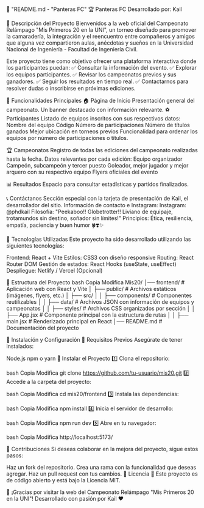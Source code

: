 📌 "README.md - "Panteras FC"
🏆 Panteras FC
Desarrollado por: Kail

📖 Descripción del Proyecto
Bienvenidos a la web oficial del Campeonato Relámpago "Mis Primeros 20 en la UNI", un torneo diseñado para promover la camaradería, la integración y el reencuentro entre compañeros y amigos que alguna vez compartieron aulas, anécdotas y sueños en la Universidad Nacional de Ingeniería - Facultad de Ingeniería Civil.

Este proyecto tiene como objetivo ofrecer una plataforma interactiva donde los participantes puedan:
✅ Consultar la información del evento.
✅ Explorar los equipos participantes.
✅ Revisar los campeonatos previos y sus ganadores.
✅ Seguir los resultados en tiempo real.
✅ Contactarnos para resolver dudas o inscribirse en próximas ediciones.

📌 Funcionalidades Principales
🏠 Página de Inicio
Presentación general del campeonato.
Un banner destacado con información relevante.
⚽ Participantes
Listado de equipos inscritos con sus respectivos datos:
Nombre del equipo
Código
Número de participaciones
Número de títulos ganados
Mejor ubicación en torneos previos
Funcionalidad para ordenar los equipos por número de participaciones o títulos.

🏆 Campeonatos
Registro de todas las ediciones del campeonato realizadas hasta la fecha.
Datos relevantes por cada edición:
Equipo organizador
Campeón, subcampeón y tercer puesto
Goleador, mejor jugador y mejor arquero con su respectivo equipo
Flyers oficiales del evento

📊 Resultados
Espacio para consultar estadísticas y partidos finalizados.

📞 Contáctanos
Sección especial con la tarjeta de presentación de Kail, el desarrollador del sitio.
Información de contacto e Instagram:
Instagram: @phdkail
Filosofía: "Peekaboo!! Globetrotter!! Liviano de equipaje, trotamundos sin destino, soñador sin límites!"
Principios: Ética, resiliencia, empatía, paciencia y buen humor 🍀❣️✨

🔧 Tecnologías Utilizadas
Este proyecto ha sido desarrollado utilizando las siguientes tecnologías:

Frontend: React + Vite
Estilos: CSS3 con diseño responsive
Routing: React Router DOM
Gestión de estados: React Hooks (useState, useEffect)
Despliegue: Netlify / Vercel (Opcional)

📂 Estructura del Proyecto
bash
Copia
Modifica
Mis20/
│── frontend/        # Aplicación web con React y Vite
│   ├── public/      # Archivos estáticos (imágenes, flyers, etc.)
│   ├── src/
│   │   ├── components/   # Componentes reutilizables
│   │   ├── data/         # Archivos JSON con información de equipos y campeonatos
│   │   ├── styles/       # Archivos CSS organizados por sección
│   │   ├── App.jsx       # Componente principal con la estructura de rutas
│   │   ├── main.jsx      # Renderizado principal en React
│── README.md         # Documentación del proyecto

📌 Instalación y Configuración
🔹 Requisitos Previos
Asegúrate de tener instalados:

Node.js
npm o yarn
🔹 Instalar el Proyecto
1️⃣ Clona el repositorio:

bash
Copia
Modifica
git clone https://github.com/tu-usuario/mis20.git
2️⃣ Accede a la carpeta del proyecto:

bash
Copia
Modifica
cd mis20/frontend
3️⃣ Instala las dependencias:

bash
Copia
Modifica
npm install
4️⃣ Inicia el servidor de desarrollo:

bash
Copia
Modifica
npm run dev
5️⃣ Abre en tu navegador:

bash
Copia
Modifica
http://localhost:5173/

📌 Contribuciones
Si deseas colaborar en la mejora del proyecto, sigue estos pasos:

Haz un fork del repositorio.
Crea una rama con la funcionalidad que deseas agregar.
Haz un pull request con tus cambios.
📌 Licencia
📜 Este proyecto es de código abierto y está bajo la Licencia MIT.

🚀 ¡Gracias por visitar la web del Campeonato Relámpago "Mis Primeros 20 en la UNI"!
Desarrollado con pasión por Kail ❤️
